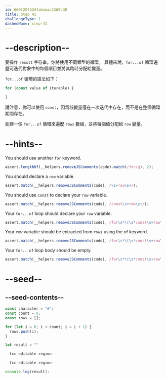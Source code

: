 ```yaml
---
id: 660f207334fabaeac3269c38
title: Step 41
challengeType: 1
dashedName: step-41
---
```


# --description--

要操作 `result` 字符串，你將使用不同類型的循環。 具體來說，`for...of` 循環遍歷可迭代對象中的每個項目並將其臨時分配給變量。

`for...of` 循環的語法如下：

```js
for (const value of iterable) {

}
```

請注意，你可以使用 `const`，因爲該變量僅在一次迭代中存在，而不是在整個循環期間存在。

創建一個 `for...of` 循環來遍歷 `rows` 數組，並將每個值分配給 `row` 變量。

# --hints--

You should use another `for` keyword.

```js
assert.lengthOf(__helpers.removeJSComments(code).match(/for/g), 2);
```

You should declare a `row` variable.

```js
assert.match(__helpers.removeJSComments(code), /\s+row\s+/);
```

You should use `const` to declare your `row` variable.

```js
assert.match(__helpers.removeJSComments(code), /const\s+row\s+/);
```

Your `for...of` loop should declare your `row` variable.

```js
assert.match(__helpers.removeJSComments(code), /for\s*\(\s*const\s+row\s+/);
```

Your `row` variable should be extracted from `rows` using the `of` keyword.

```js
assert.match(__helpers.removeJSComments(code), /for\s*\(\s*const\s+row\s+of\s+rows\s*\)/);
```

Your `for...of` loop body should be empty.

```js
assert.match(__helpers.removeJSComments(code), /for\s*\(\s*const\s+row\s+of\s+rows\s*\)\s*\{\s*\}/);
```

# --seed--

## --seed-contents--

```js
const character = "#";
const count = 8;
const rows = [];

for (let i = 0; i < count; i = i + 1) {
  rows.push(i);
}

let result = ""

--fcc-editable-region--

--fcc-editable-region--

console.log(result);
```
